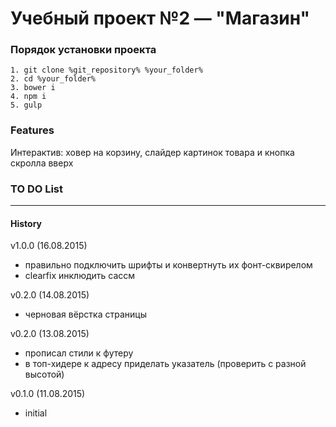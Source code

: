 # Учебный проект №2 — "Магазин"

### Порядок установки проекта

	1. git clone %git_repository% %your_folder%
	2. cd %your_folder%
	3. bower i
	4. npm i
	5. gulp

### Features ###
Интерактив: ховер на корзину, слайдер картинок товара и кнопка скролла вверх

### TO DO List ###

***

#### History ####
v1.0.0 (16.08.2015)
* правильно подключить шрифты и конвертнуть их фонт-сквирелом
* clearfix инклюдить сассм

v0.2.0 (14.08.2015)
* черновая вёрстка страницы

v0.2.0 (13.08.2015)
* прописал стили к футеру
* в топ-хидере к адресу приделать указатель (проверить с разной высотой)

v0.1.0 (11.08.2015)
* initial